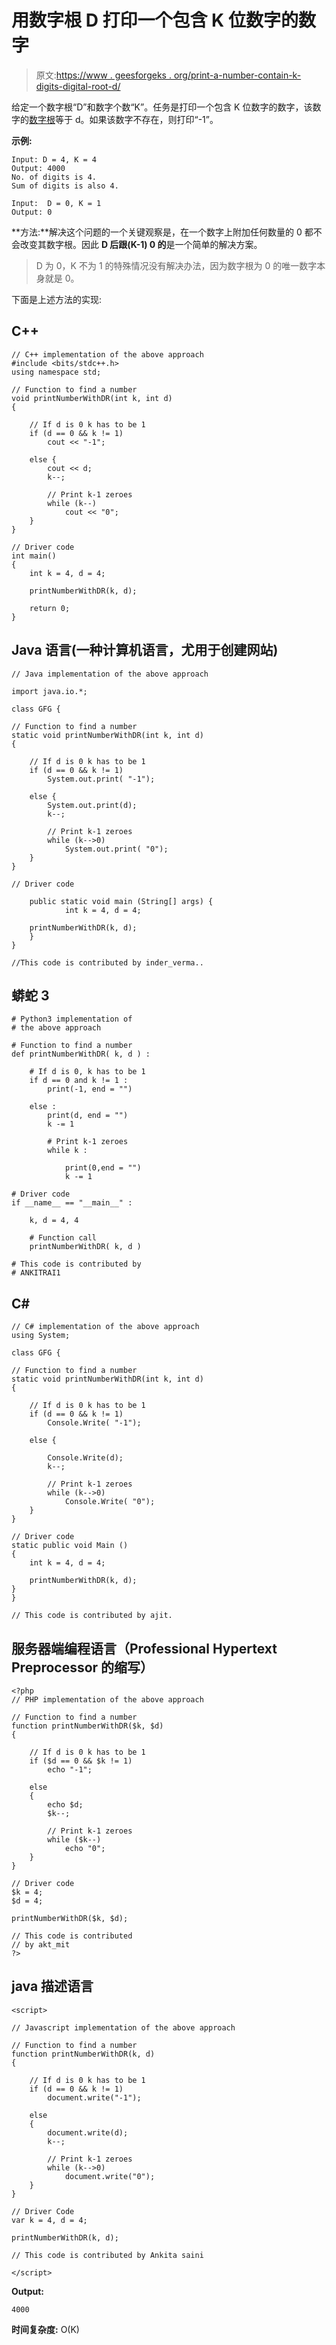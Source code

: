 # 用数字根 D 打印一个包含 K 位数字的数字

> 原文:[https://www . geesforgeks . org/print-a-number-contain-k-digits-digital-root-d/](https://www.geeksforgeeks.org/print-a-number-containing-k-digits-with-digital-root-d/)

给定一个数字根“D”和数字个数“K”。任务是打印一个包含 K 位数字的数字，该数字的[数字根](https://www.geeksforgeeks.org/digital-rootrepeated-digital-sum-given-integer/)等于 d。如果该数字不存在，则打印“-1”。

**示例:**

```
Input: D = 4, K = 4
Output: 4000
No. of digits is 4.
Sum of digits is also 4.

Input:  D = 0, K = 1
Output: 0
```

**方法:**解决这个问题的一个关键观察是，在一个数字上附加任何数量的 0 都不会改变其数字根。因此 **D 后跟(K-1) 0 的**是一个简单的解决方案。

> D 为 0，K 不为 1 的特殊情况没有解决办法，因为数字根为 0 的唯一数字本身就是 0。

下面是上述方法的实现:

## C++

```
// C++ implementation of the above approach
#include <bits/stdc++.h>
using namespace std;

// Function to find a number
void printNumberWithDR(int k, int d)
{

    // If d is 0 k has to be 1
    if (d == 0 && k != 1)
        cout << "-1";

    else {
        cout << d;
        k--;

        // Print k-1 zeroes
        while (k--)
            cout << "0";
    }
}

// Driver code
int main()
{
    int k = 4, d = 4;

    printNumberWithDR(k, d);

    return 0;
}
```

## Java 语言(一种计算机语言，尤用于创建网站)

```
// Java implementation of the above approach

import java.io.*;

class GFG {

// Function to find a number
static void printNumberWithDR(int k, int d)
{

    // If d is 0 k has to be 1
    if (d == 0 && k != 1)
        System.out.print( "-1");

    else {
        System.out.print(d);
        k--;

        // Print k-1 zeroes
        while (k-->0)
            System.out.print( "0");
    }
}

// Driver code

    public static void main (String[] args) {
            int k = 4, d = 4;

    printNumberWithDR(k, d);
    }
}

//This code is contributed by inder_verma..
```

## 蟒蛇 3

```
# Python3 implementation of
# the above approach

# Function to find a number
def printNumberWithDR( k, d ) :

    # If d is 0, k has to be 1
    if d == 0 and k != 1 :
        print(-1, end = "")

    else :
        print(d, end = "")
        k -= 1

        # Print k-1 zeroes
        while k :

            print(0,end = "")
            k -= 1

# Driver code    
if __name__ == "__main__" :

    k, d = 4, 4

    # Function call
    printNumberWithDR( k, d )

# This code is contributed by
# ANKITRAI1
```

## C#

```
// C# implementation of the above approach
using System;

class GFG {

// Function to find a number
static void printNumberWithDR(int k, int d)
{

    // If d is 0 k has to be 1
    if (d == 0 && k != 1)
        Console.Write( "-1");

    else {

        Console.Write(d);
        k--;

        // Print k-1 zeroes
        while (k-->0)
            Console.Write( "0");
    }
}

// Driver code
static public void Main ()
{
    int k = 4, d = 4;

    printNumberWithDR(k, d);
}
}

// This code is contributed by ajit.
```

## 服务器端编程语言（Professional Hypertext Preprocessor 的缩写）

```
<?php
// PHP implementation of the above approach

// Function to find a number
function printNumberWithDR($k, $d)
{

    // If d is 0 k has to be 1
    if ($d == 0 && $k != 1)
        echo "-1";

    else
    {
        echo $d;
        $k--;

        // Print k-1 zeroes
        while ($k--)
            echo "0";
    }
}

// Driver code
$k = 4;
$d = 4;

printNumberWithDR($k, $d);

// This code is contributed
// by akt_mit
?>
```

## java 描述语言

```
<script>

// Javascript implementation of the above approach

// Function to find a number
function printNumberWithDR(k, d)
{

    // If d is 0 k has to be 1
    if (d == 0 && k != 1)
        document.write("-1");

    else
    {
        document.write(d);
        k--;

        // Print k-1 zeroes
        while (k-->0)
            document.write("0");
    }
}

// Driver Code
var k = 4, d = 4;

printNumberWithDR(k, d);

// This code is contributed by Ankita saini

</script>
```

**Output:** 

```
4000
```

**时间复杂度:** O(K)